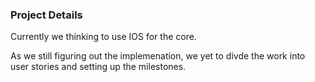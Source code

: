 ### Project Details

Currently we thinking to use IOS for the core.

As we still figuring out the implemenation, we yet to divde the work into user stories and setting up the milestones.

